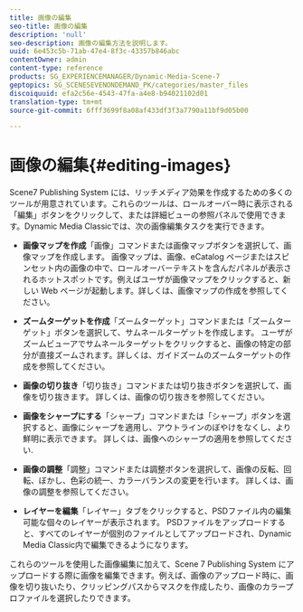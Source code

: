 ```yaml
---
title: 画像の編集
seo-title: 画像の編集
description: 'null'
seo-description: 画像の編集方法を説明します。
uuid: 6e453c5b-71ab-47e4-8f3c-43357b846abc
contentOwner: admin
content-type: reference
products: SG_EXPERIENCEMANAGER/Dynamic-Media-Scene-7
geptopics: SG_SCENESEVENONDEMAND_PK/categories/master_files
discoiquuid: efa2c56e-4543-47fa-a4e8-b94021102d01
translation-type: tm+mt
source-git-commit: 6fff3699f8a08af433df3f3a7790a11bf9d05b00

---
```



# 画像の編集{#editing-images}

Scene7 Publishing System には、リッチメディア効果を作成するための多くのツールが用意されています。これらのツールは、ロールオーバー時に表示される「編集」ボタンをクリックして、または詳細ビューの参照パネルで使用できます。Dynamic Media Classicでは、次の画像編集タスクを実行できます。

* **画像マップを作成**「画像」コマンドまたは画像マップボタンを選択して、画像マップを作成します。 画像マップは、画像、eCatalog ページまたはスピンセット内の画像の中で、ロールオーバーテキストを含んだパネルが表示されるホットスポットです。例えばユーザが画像マップをクリックすると、新しい Web ページが起動します。詳しくは、画像マップの作成を参照してください。

* **ズームターゲットを作成**「ズームターゲット」コマンドまたは「ズームターゲット」ボタンを選択して、サムネールターゲットを作成します。 ユーザがズームビューアでサムネールターゲットをクリックすると、画像の特定の部分が直接ズームされます。詳しくは、ガイドズームのズームターゲットの作成を参照してください。

* **画像の切り抜き**「切り抜き」コマンドまたは切り抜きボタンを選択して、画像を切り抜きます。 詳しくは、画像の切り抜きを参照してください。

* **画像をシャープにする**「シャープ」コマンドまたは「シャープ」ボタンを選択すると、画像にシャープを適用し、アウトラインのぼやけをなくし、より鮮明に表示できます。 詳しくは、画像へのシャープの適用を参照してください.

* **画像の調整**「調整」コマンドまたは調整ボタンを選択して、画像の反転、回転、ぼかし、色彩の統一、カラーバランスの変更を行います。 詳しくは、画像の調整を参照してください。

* **レイヤーを編集**「レイヤー」タブをクリックすると、PSDファイル内の編集可能な個々のレイヤーが表示されます。 PSDファイルをアップロードすると、すべてのレイヤーが個別のファイルとしてアップロードされ、Dynamic Media Classic内で編集できるようになります。

これらのツールを使用した画像編集に加えて、Scene 7 Publishing System にアップロードする際に画像を編集できます。例えば、画像のアップロード時に、画像を切り抜いたり、クリッピングパスからマスクを作成したり、画像のカラープロファイルを選択したりできます。
